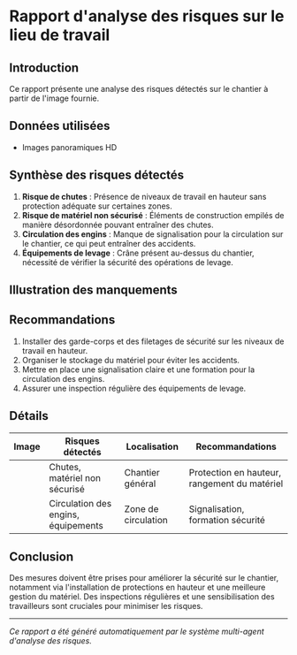 # Rapport d'analyse des risques sur le lieu de travail

## Introduction
Ce rapport présente une analyse des risques détectés sur le chantier à partir de l'image fournie.

## Données utilisées
- Images panoramiques HD

## Synthèse des risques détectés
1. **Risque de chutes** : Présence de niveaux de travail en hauteur sans protection adéquate sur certaines zones.
2. **Risque de matériel non sécurisé** : Éléments de construction empilés de manière désordonnée pouvant entraîner des chutes.
3. **Circulation des engins** : Manque de signalisation pour la circulation sur le chantier, ce qui peut entraîner des accidents.
4. **Équipements de levage** : Crâne présent au-dessus du chantier, nécessité de vérifier la sécurité des opérations de levage.

## Illustration des manquements
<!-- Insertion d'images annotées ou de schémas non fournis -->

## Recommandations
1. Installer des garde-corps et des filetages de sécurité sur les niveaux de travail en hauteur.
2. Organiser le stockage du matériel pour éviter les accidents.
3. Mettre en place une signalisation claire et une formation pour la circulation des engins.
4. Assurer une inspection régulière des équipements de levage.

## Détails
| Image | Risques détectés                      | Localisation       | Recommandations                                   |
|-------|---------------------------------------|--------------------|---------------------------------------------------|
|       | Chutes, matériel non sécurisé          | Chantier général    | Protection en hauteur, rangement du matériel       |
|       | Circulation des engins, équipements    | Zone de circulation | Signalisation, formation sécurité                 |

## Conclusion
Des mesures doivent être prises pour améliorer la sécurité sur le chantier, notamment via l'installation de protections en hauteur et une meilleure gestion du matériel. Des inspections régulières et une sensibilisation des travailleurs sont cruciales pour minimiser les risques.

---
*Ce rapport a été généré automatiquement par le système multi-agent d'analyse des risques.*